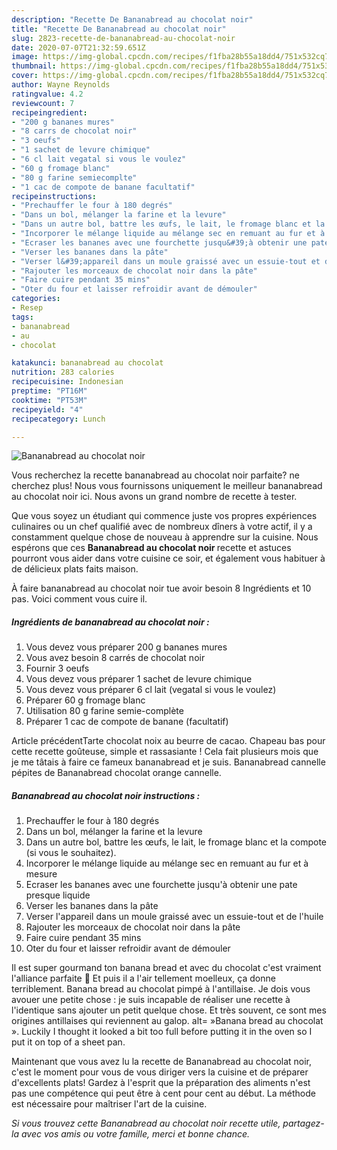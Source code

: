 ```yaml
---
description: "Recette De Bananabread au chocolat noir"
title: "Recette De Bananabread au chocolat noir"
slug: 2823-recette-de-bananabread-au-chocolat-noir
date: 2020-07-07T21:32:59.651Z
image: https://img-global.cpcdn.com/recipes/f1fba28b55a18dd4/751x532cq70/bananabread-au-chocolat-noir-photo-principale-de-la-recette.jpg
thumbnail: https://img-global.cpcdn.com/recipes/f1fba28b55a18dd4/751x532cq70/bananabread-au-chocolat-noir-photo-principale-de-la-recette.jpg
cover: https://img-global.cpcdn.com/recipes/f1fba28b55a18dd4/751x532cq70/bananabread-au-chocolat-noir-photo-principale-de-la-recette.jpg
author: Wayne Reynolds
ratingvalue: 4.2
reviewcount: 7
recipeingredient:
- "200 g bananes mures"
- "8 carrs de chocolat noir"
- "3 oeufs"
- "1 sachet de levure chimique"
- "6 cl lait vegatal si vous le voulez"
- "60 g fromage blanc"
- "80 g farine semiecomplte"
- "1 cac de compote de banane facultatif"
recipeinstructions:
- "Prechauffer le four à 180 degrés"
- "Dans un bol, mélanger la farine et la levure"
- "Dans un autre bol, battre les œufs, le lait, le fromage blanc et la compote (si vous le souhaitez)."
- "Incorporer le mélange liquide au mélange sec en remuant au fur et à mesure"
- "Ecraser les bananes avec une fourchette jusqu&#39;à obtenir une pate presque liquide"
- "Verser les bananes dans la pâte"
- "Verser l&#39;appareil dans un moule graissé avec un essuie-tout et de l&#39;huile"
- "Rajouter les morceaux de chocolat noir dans la pâte"
- "Faire cuire pendant 35 mins"
- "Oter du four et laisser refroidir avant de démouler"
categories:
- Resep
tags:
- bananabread
- au
- chocolat

katakunci: bananabread au chocolat 
nutrition: 283 calories
recipecuisine: Indonesian
preptime: "PT16M"
cooktime: "PT53M"
recipeyield: "4"
recipecategory: Lunch

---
```



![Bananabread au chocolat noir](https://img-global.cpcdn.com/recipes/f1fba28b55a18dd4/751x532cq70/bananabread-au-chocolat-noir-photo-principale-de-la-recette.jpg)

Vous recherchez la recette bananabread au chocolat noir parfaite? ne cherchez plus! Nous vous fournissons uniquement le meilleur bananabread au chocolat noir ici. Nous avons un grand nombre de recette à tester.

Que vous soyez un étudiant qui commence juste vos propres expériences culinaires ou un chef qualifié avec de nombreux dîners à votre actif, il y a constamment quelque chose de nouveau à apprendre sur la cuisine. Nous espérons que ces <strong> Bananabread au chocolat noir </strong> recette et astuces pourront vous aider dans votre cuisine ce soir, et également vous habituer à de délicieux plats faits maison.

<!--inarticleads1-->

À faire bananabread au chocolat noir tue avoir besoin 8 Ingrédients et 10 pas. Voici comment vous cuire il.

##### Ingrédients de bananabread au chocolat noir :

1. Vous devez vous préparer 200 g bananes mures
1. Vous avez besoin 8 carrés de chocolat noir
1. Fournir 3 oeufs
1. Vous devez vous préparer 1 sachet de levure chimique
1. Vous devez vous préparer 6 cl lait (vegatal si vous le voulez)
1. Préparer 60 g fromage blanc
1. Utilisation 80 g farine semie-complète
1. Préparer 1 cac de compote de banane (facultatif)


Article précédentTarte chocolat noix au beurre de cacao. Chapeau bas pour cette recette goûteuse, simple et rassasiante ! Cela fait plusieurs mois que je me tâtais à faire ce fameux bananabread et je suis. Bananabread cannelle pépites de Bananabread chocolat orange cannelle. 

<!--inarticleads2-->

##### Bananabread au chocolat noir instructions :

1. Prechauffer le four à 180 degrés
1. Dans un bol, mélanger la farine et la levure
1. Dans un autre bol, battre les œufs, le lait, le fromage blanc et la compote (si vous le souhaitez).
1. Incorporer le mélange liquide au mélange sec en remuant au fur et à mesure
1. Ecraser les bananes avec une fourchette jusqu&#39;à obtenir une pate presque liquide
1. Verser les bananes dans la pâte
1. Verser l&#39;appareil dans un moule graissé avec un essuie-tout et de l&#39;huile
1. Rajouter les morceaux de chocolat noir dans la pâte
1. Faire cuire pendant 35 mins
1. Oter du four et laisser refroidir avant de démouler


Il est super gourmand ton banana bread et avec du chocolat c&#39;est vraiment l&#39;alliance parfaite 🙂 Et puis il a l&#39;air tellement moelleux, ça donne terriblement. Banana bread au chocolat pimpé à l&#39;antillaise. Je dois vous avouer une petite chose : je suis incapable de réaliser une recette à l&#39;identique sans ajouter un petit quelque chose. Et très souvent, ce sont mes origines antillaises qui reviennent au galop. alt= »Banana bread au chocolat ». Luckily I thought it looked a bit too full before putting it in the oven so I put it on top of a sheet pan. 

<!--inarticleads1-->

<p>
Maintenant que vous avez lu la recette de Bananabread au chocolat noir, c'est le moment pour vous de vous diriger vers la cuisine et de préparer d'excellents plats! Gardez à l'esprit que la préparation des aliments n'est pas une compétence qui peut être à cent pour cent au début. La méthode est nécessaire pour maîtriser l'art de la cuisine.
</p>

<p>
<i>Si vous trouvez cette Bananabread au chocolat noir recette utile, partagez-la avec vos amis ou votre famille, merci et bonne chance.</i>
</p>
